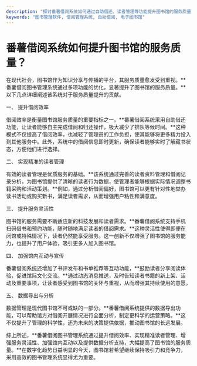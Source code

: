 ```yaml
---
description: "探讨番薯借阅系统如何通过自助借还、读者管理等功能提升图书馆的服务质量，尤其在数字化时代的应用。"
keywords: "图书管理软件, 借阅管理系统, 自助借阅, 电子图书馆"
---
```

# 番薯借阅系统如何提升图书馆的服务质量？

在现代社会，图书馆作为知识分享与传播的平台，其服务质量愈发受到重视。**番薯借阅图书管理系统通过多项功能的优化，显著提升了图书馆的服务质量。**以下几点详细阐述该系统对于服务质量提升的贡献。

一、 提升借阅效率

借阅效率是衡量图书馆服务质量的重要指标之一。**番薯借阅系统采用自助借还功能，让读者能够自主完成借阅和归还操作，极大减少了排队等候时间。**这种模式不仅提高了借阅效率，也减轻了管理员的工作负担，使其能够将更多精力投入到其他服务中。此外，系统中的借阅信息即时更新，确保读者能够实时了解藏书状态，方便他们进行选择。

二、 实现精准的读者管理

有效的读者管理是优质服务的基础。**该系统通过完善的读者资料管理和借阅记录分析，为图书馆提供了清晰的读者行为数据，使管理者能够根据实际情况调整书籍采购和活动策划。**例如，通过分析借阅偏好，图书馆可以更有针对性地举办读书活动或购买新书，满足读者需求，从而增强用户粘性和满意度。

三、 提升服务灵活性

图书馆的服务需要不断适应新的科技发展和读者需求。**番薯借阅系统支持手机扫码借书和预约功能，随时随地满足读者的借阅需求。**这种灵活性使得即便在闭馆或特殊情况下，读者仍然能享受服务。这一创新不仅增强了图书馆的服务能力，也提升了用户体验，吸引更多人加入图书馆。

四、 加强馆内互动与宣传

番薯借阅系统还增加了书评发布和书单推荐等互动功能，**鼓励读者分享阅读体验，促进馆际文化交流。**通过动态消息推送，及时告知读者书籍的新上架、活动及重要事项，让读者感受到图书馆的关怀与重视，从而增强其持续使用的意愿。

五、 数据导出与分析

数据管理是现代图书馆不可或缺的一部分。**番薯借阅系统提供的数据导出功能，可以帮助馆方对借阅开展情况进行全面分析，制定更科学的运营策略。**这不仅提升了管理的科学性，还为未来的决策提供依据，推动图书馆的长远发展。

综上所述，**番薯借阅图书管理系统通过提升借阅效率、实现精准读者管理、增强服务灵活性、加强馆内互动以及提供数据分析支持，大幅提高了图书馆的服务质量。**在数字化趋势日益明显的今天，图书馆若希望继续保持吸引力和竞争力，采用高效的图书管理系统显得尤为重要。

